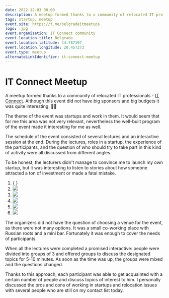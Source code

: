 ```yaml
---
date: 2022-12-03 00:00
description: A meetup formed thanks to a community of relocated IT professionals - [IT Connect](https://t.me/belgradeitmeetups). Although this event did not have big sponsors and big budgets it was quite interesting. 🫱‍🫲
tags: startup, meetup
event.site: https://t.me/belgradeitmeetups
logo: .jpg
event.organisation: IT Connect community
event.location.title: Belgrade
event.location.latitude: 44.787197
event.location.longitude: 20.457273
event.type: meetup
alternateLinkIdentifier: it-connect-meetup
---
```

# IT Connect Meetup

A meetup formed thanks to a community of relocated IT professionals - [IT Connect](https://t.me/belgradeitmeetups). Although this event did not have big sponsors and big budgets it was quite interesting. 🫱‍🫲

The theme of the event was startups and work in them. It would seem that for me this area was not very relevant, nevertheless the well-built program of the event made it interesting for me as well.

The schedule of the event consisted of several lectures and an interactive session at the end. During the lectures, roles in a startup, the experience of the participants, and the question of who should try to take part in this kind of activity were all discussed from different angles.

To be honest, the lecturers didn't manage to convince me to launch my own startup, but it was interesting to listen to stories about how someone attracted a ton of investment or made a fatal mistake.

1. { }
2. ![ ](1_400x400.jpg)
3. ![ ](2_400x400.jpg)
4. ![ ](3_400x400.jpg)
4. ![ ](4_400x400.jpg)
4. ![ ](5_400x400.jpg)

The organizers did not have the question of choosing a venue for the event, as there were not many options. It was a small co-working place with Russian roots and a mini bar. Fortunately it was enough to cover the needs of participants.

When all the lectures were completed a promised interactive: people were divided into groups of 3 and offered groups to discuss the designated topics for 5-10 minutes. As soon as the time was up, the groups were mixed and the questions changed.

Thanks to this approach, each participant was able to get acquainted with a certain number of people and discuss topics of interest to him. I personally discussed the pros and cons of working in startups and relocation issues with several people who are still on my contact list today.
